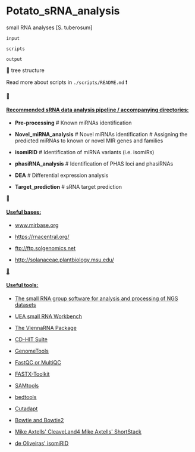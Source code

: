 # Potato_sRNA_analysis
small RNA analyses [S. tuberosum]

```
input

scripts

output
```
:evergreen_tree: tree structure


Read more about scripts in ```./scripts/README.md``` :heavy_exclamation_mark:


:round_pushpin: <h4><u>Recommended sRNA data analysis pipeline / accompanying directories:</u></h4>

  - **Pre-processing** # Known miRNAs identification

  - **Novel_miRNA_analysis** # Novel miRNAs identification # Assigning the predicted miRNAs to known or novel MIR genes and families

  - **isomiRID** # Identification of miRNA variants (i.e. isomiRs)

  - **phasiRNA_analysis** # Identification of PHAS loci and phasiRNAs 

  - **DEA** # Differential expression analysis

  - **Target_prediction** # sRNA target prediction


:link: <h4><u>Useful bases:</h4>

- www.mirbase.org

- https://rnacentral.org/

- ftp://ftp.solgenomics.net

- http://solanaceae.plantbiology.msu.edu/


:link: <h4><u>Useful tools:</h4>

- [The small RNA group software for analysis and processing of NGS datasets](http://www.smallrnagroup.uni-mainz.de/software.html)

- [UEA small RNA Workbench](http://srna-workbench.cmp.uea.ac.uk/)

- [The ViennaRNA Package](https://www.tbi.univie.ac.at/RNA/)

- [CD-HIT Suite](http://weizhong-lab.ucsd.edu/cdhit_suite/cgi-bin/index.cgi)

- [GenomeTools](http://genometools.org/)

- [FastQC](https://www.bioinformatics.babraham.ac.uk/projects/fastqc) or [MultiQC](https://multiqc.info/)

- [FASTX-Toolkit](http://hannonlab.cshl.edu/fastx_toolkit/commandline.html)

- [SAMtools](www.htslib.org/doc/samtools.html)

- [bedtools](https://bedtools.readthedocs.io/en/latest/index.html)

- [Cutadapt](https://cutadapt.readthedocs.io/en/stable/)

- [Bowtie](http://bowtie-bio.sourceforge.net/manual.shtml) and [Bowtie2](http://bowtie-bio.sourceforge.net/bowtie2/index.shtml)

- [Mike Axtells' CleaveLand4](https://github.com/MikeAxtell/CleaveLand4/) [Mike Axtells' ShortStack](https://github.com/MikeAxtell/ShortStack)

- [de Oliveiras' isomiRID](https://github.com/lfelipedeoliveira/isomiRID)
